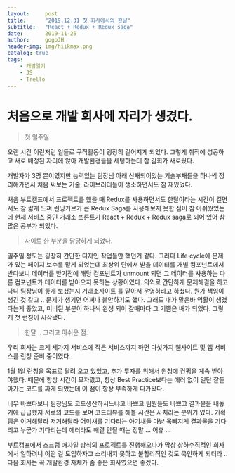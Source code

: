 ```yaml
---
layout:     post
title:      "2019.12.31 첫 회사에서의 한달"
subtitle:   "React + Redux + Redux saga"
date:       2019-11-25
author:     gogoJH
header-img: img/hiikmax.png
catalog: true
tags:
    - 개발일기
    - JS
    - Trello
---
```

# 처음으로 개발 회사에 자리가 생겼다.
> 첫 일주일

오랜 시간 이런저런 일들로 구직활동이 굉장히 길어지게 되었다.
그렇게 취직에 성공하고 새로 배정된 자리에 앉아 개발환경들을 세팅하는데 참
감회가 새로웠다. 

개발자가 3명 뿐이였지만 능력있는 팀장님 아래 산재되어있는 기술부채들을 하나씩
정리해가면서 처음 써보는 기술, 라이브러리들이 생소하면서도 참 재밌었다.

처음 부트캠프에서 프로젝트를 했을 때 Redux를 사용하면서도 한달이라는 시간이
길면서도 참 짧게 느껴 런닝커브가 큰 Redux Saga를 사용해보지 못한 점이 참 
아쉬웠었는데 현재 서비스 중인 거래소 프론트가 React + Redux + Redux saga로 
되어 있어 참 많은 공부가 되었다.
<br>

>사이트 한 부분을 담당하게 되었다.

일주일 정도는 굉장히 간단한 디자인 작업들만 했던거 같다.
그러다 Life cycle에 문제가 있는 페이지 보수를 맡게 되었는데 최상위 단에서
받을 데이터를 개별 컴포넌트에서 받다보니 데이터를 받기전에 해당 컴포넌트가 unmount 되면 그 데이터를 사용하는 다른 컴포넌트가 데이터를 받아오지
못하는 상황이였다. 
의외로 간단하게 문제해결을 하고나니 팀장님이 좋게 보셨는지 거래소사이트
를 맡아서 운영하라고 하셨다.
뭔가 책임이 생긴 것 같고 .. 문제가 생기면 어쩌나 불안하기도 했다.
그래도 내가 맡은바 역활이 생겼다는게 좋았고, 미비된 부분이 하나씩 완성
되어 갈때마다 그 기쁨은 배가 되었다.
그렇게 첫 런칭이 시작됐다.
<br>

> 한달 .. 그리고 아쉬운 점.

우리 회사는 크게 세가지 서비스에 작은 서비스까지 하면 다섯가지 웹사이트 및
앱 서비스를 런칭 준비 중이였다.

1월 1일 런칭을 목표로 달려 오고 있었고, 추가 투자를 위해서 원청에 컨펌을 계속
받아야했다. 때문에 항상 시간이 모자랐고, 항상 Best Practice보다는 에러 없이 
일단 잘돌아가는 코드를 짜게 되었는데 이 점이 항상 부족하게 다가왔다.

너무 바쁘다보니 팀장님도 코드생산하시느냐고 바쁘고 팀원들도 바쁘고 결과물을
내놓기에 급급했지 서로의 코드를 보며 코드리뷰를 해볼 시간은 사치라는 분위기
였다. 기획팀은 이거해달라 저거해달라 어미새를 기다리는 아기새들 마냥 목빠지게
결과물을 기다리고 누군가 기다리는데 에러라도 해결 안될 때는 정말 ... 어휴 ...

부트캠프에서 스크럼 애자일 방식의 프로젝트를 진행해오다가 막상 상하수직적인
회사에서 일하려니 어떤 걸 도입하자고 소리내지 못하고 불합리적인 것도 묵인하게
되더라 .. 다음 회사는 꼭 개발환경 자체가 좀 좋은 회사였으면 좋겠다.

<!--stackedit_data:
eyJoaXN0b3J5IjpbLTk4Njg4MzUyNSwxMDU0NTAxNzM3LDY4OD
U5MzEzOCwxOTU4MjA5NzUyLC0xMzU1NzcwMzFdfQ==
-->